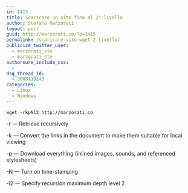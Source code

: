 ```yaml
---
id: 1415
title: Scaricare un sito fino al 2° livello
author: Stefano Marzorati
layout: post
guid: http://marzorati.co/?p=1415
permalink: /scaricare-sito-wget-2-livello/
publicize_twitter_user:
  - marzorati_ste
  - marzorati_ste
authorsure_include_css:
  - 
dsq_thread_id:
  - 3063119143
categories:
  - Linux
  - Windows
---
```

`wget -rkpNl2 http://marzorati.co`

-r — Retrieve recursively

-k — Convert the links in the document to make them suitable for local viewing

-p — Download everything (inlined images, sounds, and referenced stylesheets)

-N — Turn on time-stamping

-l2 — Specify recursion maximum depth level 2